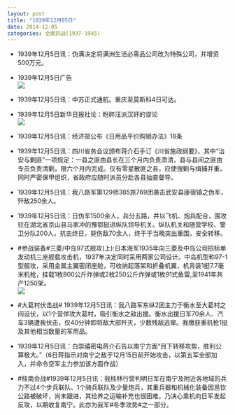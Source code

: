 ```yaml
---
layout: post
title: "1939年12月05日"
date: 2014-12-05
categories: 全面抗战(1937-1945)
---
```


<meta name="referrer" content="no-referrer" />

- 1939年12月5日讯：伪满决定将满洲生活必需品公司改为特殊公司，并增资500万元。 

- 1939年12月5日广告 <br/><img src="https://ww3.sinaimg.cn/large/aca367d8jw1emz4nh0svoj20iu0dxaci.jpg" />

- 1939年12月5日讯：中苏正式通航。重庆至莫斯科4日可达。 

- 1939年12月5日新华日报社论：粉碎汪派汉奸的谬论 <br/><img src="https://ww4.sinaimg.cn/large/aca367d8jw1emz2wr58ypj210o0hggs2.jpg" />

- 1939年12月5日讯：经济部公布《日用品平价购销办法》18条 

- 1939年12月5日讯：四川省务会议颁布蒋介石手订《川省施政纲要》，其中“治安与剿匪”一项规定：一县之匪由县长在三个月内负责肃清，县与县间之匪由专员负责清剿，限六个月内完成。仅有零星散匪之县，应使搜剿与缉捕并重。同时严密保甲组织，省政府应随时派员分赴各县抽查督导。 

- 1939年12月5日讯：我八路军第129师385旅769团袭击武安县康宿镇之伪军，歼敌250余人。 

- 1939年12月5日讯：日伪军1500余人，兵分五路，并以飞机、炮兵配合，围攻驻在湖北省京山县马家冲的豫鄂挺进纵队领导机关。纵队机关和随营学校、警卫分队200人，抗击终日，毙伤敌70余人，终于于当晚突出重围，安全转移。 

- #参战装备#三菱/中岛97式舰攻(上):日本海军1935年向三菱及中岛公司招标单发动机三座舰载攻击机，1937年决定同时采用两家公司设计。中岛机型称97-1型舰攻，采用金属主翼密闭座舱，可收纳起落架和折叠机翼，机背装1挺7.7毫米机枪，挂载1枚800公斤炸弹或2枚250公斤炸弹或1枚91式鱼雷,至1941年共产1250架。 <br/><img src="https://ww1.sinaimg.cn/large/aca367d8jw1emykp4ujx2j20dw1e3tei.jpg" />

- #大葛村伏击战# 1939年12月5日讯：我八路军东纵2团主力于衡水至大葛村之间设伏，以1个营佯攻大葛村，吸引衡水之敌出援。衡水出援日军70余人、汽车3辆遭我伏击，仅40分钟即将敌大部歼灭，少数残敌逃窜。我缴获重机枪1挺及其他相当数量的军用品。 

- 1939年12月5日讯：白崇禧密电蒋介石告以南宁方面“目下转移攻势，胜利公算极大。”（6日蒋指示对南宁之敌于12月15日前开始攻击，以第五军全部加入，并命令空军主力参加该方面作战） 

- #桂南会战#1939年12月5日讯：我桂林行营判明日军在南宁及附近各地域的兵力不过4个步兵联队、1个骑兵联队及少量炮兵，其重兵器和机械化装备因邕钦公路被破坏，尚未跟进，其给养之运输补充也很困难，乃决心乘机向日军发起反攻，以期收复南宁。此亦为我军#冬季攻势#之一部分。 

